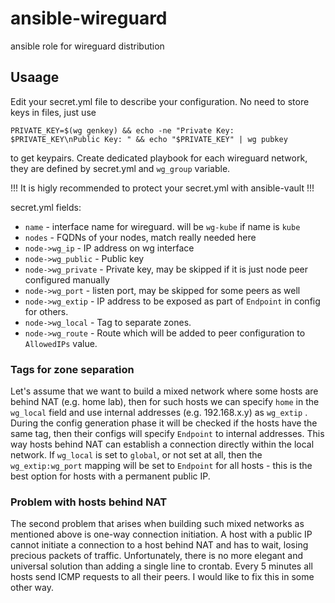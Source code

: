 # ansible-wireguard
ansible role for wireguard distribution

## Usaage
Edit your secret.yml file to describe your configuration. No need to store keys in files, just use 

`PRIVATE_KEY=$(wg genkey) && echo -ne "Private Key: $PRIVATE_KEY\nPublic Key: " && echo "$PRIVATE_KEY" | wg pubkey` 

to get keypairs. Create dedicated playbook for each wireguard network, they are defined by secret.yml and `wg_group` variable.

!!! It is higly recommended to protect your secret.yml with ansible-vault !!!

secret.yml fields:
* `name` - interface name for wireguard. will be `wg-kube` if name is `kube`
* `nodes` - FQDNs of your nodes, match really needed here
* `node->wg_ip` - IP address on wg interface
* `node->wg_public` - Public key
* `node->wg_private` - Private key, may be skipped if it is just node peer configured manually
* `node->wg_port` - listen port, may be skipped for some peers as well
* `node->wg_extip` - IP address to be exposed as part of `Endpoint` in config for others.
* `node->wg_local` - Tag to separate zones.
* `node->wg_route` - Route which will be added to peer configuration to `AllowedIPs` value.

### Tags for zone separation
Let's assume that we want to build a mixed network where some hosts are behind NAT (e.g. home lab), then for such hosts we can specify `home` in the `wg_local` field and use internal addresses (e.g. 192.168.x.y) as `wg_extip` . During the config generation phase it will be checked if the hosts have the same tag, then their configs will specify `Endpoint` to internal addresses. This way hosts behind NAT can establish a connection directly within the local network. If `wg_local` is set to `global`, or not set at all, then the `wg_extip:wg_port` mapping will be set to `Endpoint` for all hosts - this is the best option for hosts with a permanent public IP. 

### Problem with hosts behind NAT
The second problem that arises when building such mixed networks as mentioned above is one-way connection initiation. A host with a public IP cannot initiate a connection to a host behind NAT and has to wait, losing precious packets of traffic. Unfortunately, there is no more elegant and universal solution than adding a single line to crontab. Every 5 minutes all hosts send ICMP requests to all their peers. I would like to fix this in some other way.

